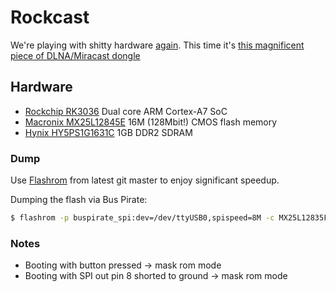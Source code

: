 # Rockcast

We're playing with shitty hardware [again](https://github.com/yuvadm/DG-M1Q/). This time it's [this magnificent piece of DLNA/Miracast dongle](https://www.banggood.com/AnyCast-M2-Plus-WiFi-Display-Dongle-Miracast-TV-Dongle-HDMI-DLNA-AirPlay-1080P-p-982127.html)

## Hardware 

- [Rockchip RK3036](datasheets/rk3036.pdf) Dual core ARM Cortex-A7 SoC
- [Macronix MX25L12845E](datasheets/mx25l12845e.pdf) 16M (128Mbit!) CMOS flash memory
- [Hynix HY5PS1G1631C](datasheets/hy5ps1g1631c.pdf) 1GB DDR2 SDRAM

### Dump

Use [Flashrom](https://www.flashrom.org/Flashrom) from latest git master to enjoy significant speedup.

Dumping the flash via Bus Pirate:

```bash
$ flashrom -p buspirate_spi:dev=/dev/ttyUSB0,spispeed=8M -c MX25L12835F/MX25L12845E/MX25L12865E -o log.txt -r rom.bin
```

### Notes

- Booting with button pressed -> mask rom mode
- Booting with SPI out pin 8 shorted to ground -> mask rom mode


